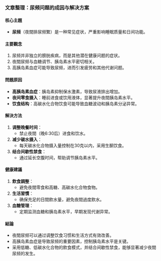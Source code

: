 ### 文章整理：尿频问题的成因与解决方案

#### 核心主題
- **尿频**（夜間排尿频繁）是一种常见症状，严重影响睡眠质量和日间功能。

#### 主要觀念
1. 尿频并非独立的膀胱疾病，而是其他潜在健康问题的症状。
2. 夜間尿频与血糖调节、胰岛素水平密切相关。
3. 高胰岛素血症可能导致尿频，进而引发疲劳和其他代谢问题。

#### 問題原因
- **高胰岛素血症**：胰岛素抑制保水激素，导致尿液排出增加。
- **夜间零食摄入**：睡前进食或饮用液体，显著提升夜間胰岛素水平。
- **饮食结构**：高碳水化合物饮食可能导致血糖波动和胰岛素分泌异常。

#### 解決方法
1. **调整晚餐时间**：
   - 禁止夜間（晚6:30后）进食和饮水。
2. **减少碳水摄入**：
   - 每天碳水化合物摄入量控制在30克以内，采用生酮饮食。
3. **结合间歇性禁食**：
   - 通过延长空腹时间，帮助调节胰岛素水平。

#### 健康建議
1. **飲食調整**：
   - 避免夜間零食和高糖、高碳水化合物食物。
2. **生活習慣**：
   - 确保充足的日間飲水量，避免夜間過度飲水。
3. **血糖管理**：
   - 定期监测血糖和胰岛素水平，早期发现代谢异常。

#### 結論
- 夜間尿频可以通过调整饮食习惯和生活方式有效改善。
- 高胰岛素血症是导致尿频的重要因素，控制胰岛素水平是关键。
- 采用低糖、低碳水化合物的飲食模式，并结合间歇性禁食，能够显著减少夜間尿频的发生。